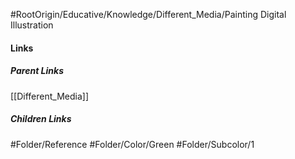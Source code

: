 #RootOrigin/Educative/Knowledge/Different_Media/Painting Digital Illustration
#### Links
##### Parent Links
[[Different_Media]]
##### Children Links
#Folder/Reference
#Folder/Color/Green
#Folder/Subcolor/1
